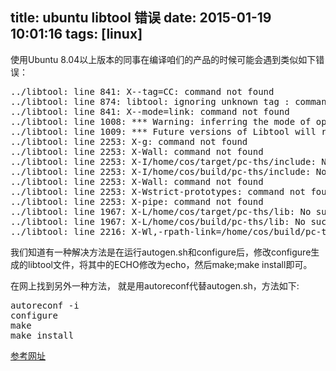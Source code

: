 title: ubuntu libtool 错误
date: 2015-01-19 10:01:16
tags: [linux]
---

使用Ubuntu 8.04以上版本的同事在编译咱们的产品的时候可能会遇到类似如下错误：

<pre config="brush:bash;toolbar:false;">
../libtool: line 841: X--tag=CC: command not found
../libtool: line 874: libtool: ignoring unknown tag : command not found
../libtool: line 841: X--mode=link: command not found
../libtool: line 1008: *** Warning: inferring the mode of operation is deprecated.: command not found
../libtool: line 1009: *** Future versions of Libtool will require --mode=MODE be specified.: command not found
../libtool: line 2253: X-g: command not found
../libtool: line 2253: X-Wall: command not found
../libtool: line 2253: X-I/home/cos/target/pc-ths/include: No such file or directory
../libtool: line 2253: X-I/home/cos/build/pc-ths/include: No such file or directory
../libtool: line 2253: X-Wall: command not found
../libtool: line 2253: X-Wstrict-prototypes: command not found
../libtool: line 2253: X-pipe: command not found
../libtool: line 1967: X-L/home/cos/target/pc-ths/lib: No such file or directory
../libtool: line 1967: X-L/home/cos/build/pc-ths/lib: No such file or directory
../libtool: line 2216: X-Wl,-rpath-link=/home/cos/build/pc-ths/lib: No such file or directory
</pre>

我们知道有一种解决方法是在运行autogen.sh和configure后，修改configure生成的libtool文件，将其中的ECHO修改为echo，然后make;make install即可。

在网上找到另外一种方法， 就是用autoreconf代替autogen.sh，方法如下:
<pre>
autoreconf -i
configure
make
make install
</pre>

[参考网址](http://www.gossamer-threads.com/lists/clamav/devel/41623)

